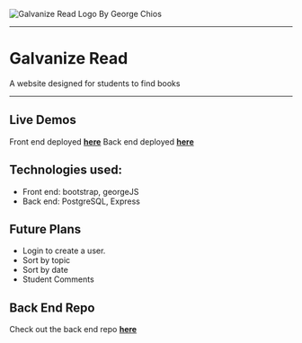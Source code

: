 ![Galvanize Read Logo](#)
By George Chios
___
# Galvanize Read 
A website designed for students to find books
___
## Live Demos
Front end deployed **[here]()**
Back end deployed **[here](#)**
## Technologies used:

 - Front end: bootstrap, georgeJS
 - Back end: PostgreSQL, Express

## Future Plans
 - Login to create a user.
 - Sort by topic
 - Sort by date
 - Student Comments

## Back End Repo
Check out the back end repo **[here](#)**